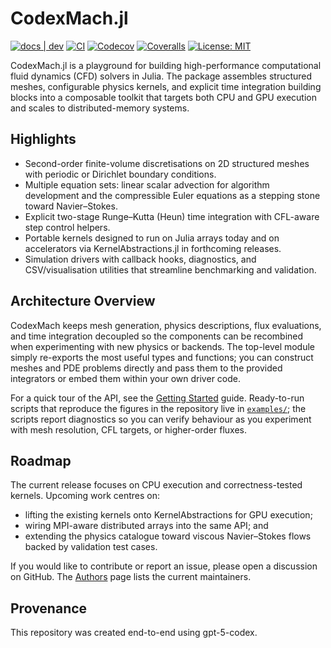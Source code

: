 # CodexMach.jl

[![docs | dev](https://img.shields.io/badge/docs-dev-blue.svg)](https://hpsc-lab.github.io/CodexMach.jl/)
[![CI](https://github.com/hpsc-lab/CodexMach.jl/actions/workflows/ci.yml/badge.svg)](https://github.com/hpsc-lab/CodexMach.jl/actions/workflows/ci.yml)
[![Codecov](https://codecov.io/gh/hpsc-lab/CodexMach.jl/branch/main/graph/badge.svg)](https://codecov.io/gh/hpsc-lab/CodexMach.jl)
[![Coveralls](https://coveralls.io/repos/github/hpsc-lab/CodexMach.jl/badge.svg?branch=main)](https://coveralls.io/github/hpsc-lab/CodexMach.jl?branch=main)
[![License: MIT](https://img.shields.io/badge/License-MIT-yellow.svg)](https://github.com/hpsc-lab/CodexMach.jl/blob/main/LICENSE)

CodexMach.jl is a playground for building high-performance computational fluid
dynamics (CFD) solvers in Julia. The package assembles structured meshes,
configurable physics kernels, and explicit time integration building blocks into
a composable toolkit that targets both CPU and GPU execution and scales to
distributed-memory systems.

## Highlights

- Second-order finite-volume discretisations on 2D structured meshes with
  periodic or Dirichlet boundary conditions.
- Multiple equation sets: linear scalar advection for algorithm development and
  the compressible Euler equations as a stepping stone toward Navier–Stokes.
- Explicit two-stage Runge–Kutta (Heun) time integration with CFL-aware step
  control helpers.
- Portable kernels designed to run on Julia arrays today and on accelerators via
  KernelAbstractions.jl in forthcoming releases.
- Simulation drivers with callback hooks, diagnostics, and CSV/visualisation
  utilities that streamline benchmarking and validation.

## Architecture Overview

CodexMach keeps mesh generation, physics descriptions, flux evaluations, and time
integration decoupled so the components can be recombined when experimenting
with new physics or backends. The top-level module simply re-exports the most
useful types and functions; you can construct meshes and PDE problems directly
and pass them to the provided integrators or embed them within your own driver
code.

For a quick tour of the API, see the [Getting Started](getting-started.md)
guide. Ready-to-run scripts that reproduce the figures in the repository live in
[`examples/`](examples.md); the scripts report diagnostics so you can verify
behaviour as you experiment with mesh resolution, CFL targets, or higher-order
fluxes.

## Roadmap

The current release focuses on CPU execution and correctness-tested kernels.
Upcoming work centres on:

- lifting the existing kernels onto KernelAbstractions for GPU execution;
- wiring MPI-aware distributed arrays into the same API; and
- extending the physics catalogue toward viscous Navier–Stokes flows backed by
  validation test cases.

If you would like to contribute or report an issue, please open a discussion on
GitHub. The [Authors](authors.md) page lists the current maintainers.

## Provenance

This repository was created end-to-end using gpt-5-codex.
